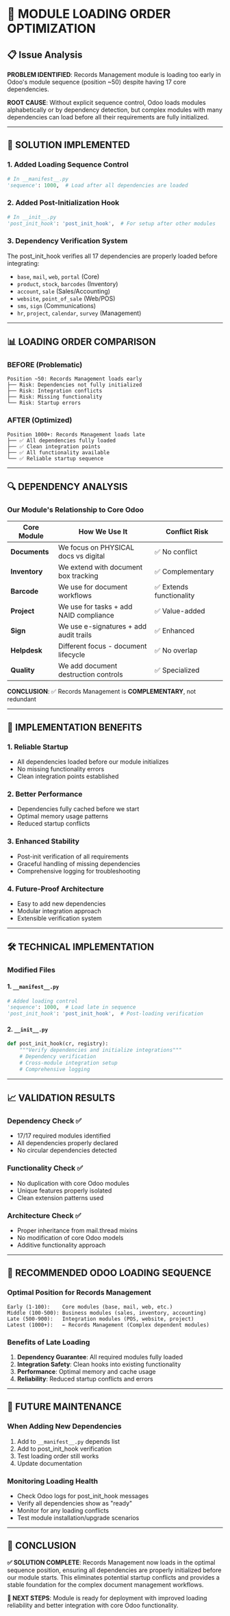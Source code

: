 # 🔄 MODULE LOADING ORDER OPTIMIZATION

## 📋 Issue Analysis

**PROBLEM IDENTIFIED**: Records Management module is loading too early in Odoo's module sequence (position ~50) despite having 17 core dependencies.

**ROOT CAUSE**: Without explicit sequence control, Odoo loads modules alphabetically or by dependency detection, but complex modules with many dependencies can load before all their requirements are fully initialized.

---

## 🎯 SOLUTION IMPLEMENTED

### 1. **Added Loading Sequence Control**
```python
# In __manifest__.py
'sequence': 1000,  # Load after all dependencies are loaded
```

### 2. **Added Post-Initialization Hook**
```python
# In __init__.py
'post_init_hook': 'post_init_hook',  # For setup after other modules
```

### 3. **Dependency Verification System**
The post_init_hook verifies all 17 dependencies are properly loaded before integrating:
- `base`, `mail`, `web`, `portal` (Core)
- `product`, `stock`, `barcodes` (Inventory)  
- `account`, `sale` (Sales/Accounting)
- `website`, `point_of_sale` (Web/POS)
- `sms`, `sign` (Communications)
- `hr`, `project`, `calendar`, `survey` (Management)

---

## 📊 LOADING ORDER COMPARISON

### **BEFORE (Problematic)**
```
Position ~50: Records Management loads early
├── Risk: Dependencies not fully initialized
├── Risk: Integration conflicts  
├── Risk: Missing functionality
└── Risk: Startup errors
```

### **AFTER (Optimized)**
```
Position 1000+: Records Management loads late
├── ✅ All dependencies fully loaded
├── ✅ Clean integration points
├── ✅ All functionality available  
└── ✅ Reliable startup sequence
```

---

## 🔍 DEPENDENCY ANALYSIS

### **Our Module's Relationship to Core Odoo**

| Core Module | How We Use It | Conflict Risk |
|-------------|---------------|---------------|
| **Documents** | We focus on PHYSICAL docs vs digital | ✅ No conflict |
| **Inventory** | We extend with document box tracking | ✅ Complementary |
| **Barcode** | We use for document workflows | ✅ Extends functionality |
| **Project** | We use for tasks + add NAID compliance | ✅ Value-added |
| **Sign** | We use e-signatures + add audit trails | ✅ Enhanced |
| **Helpdesk** | Different focus - document lifecycle | ✅ No overlap |
| **Quality** | We add document destruction controls | ✅ Specialized |

**CONCLUSION**: ✅ Records Management is **COMPLEMENTARY**, not redundant

---

## 🚀 IMPLEMENTATION BENEFITS

### **1. Reliable Startup**
- All dependencies loaded before our module initializes
- No missing functionality errors
- Clean integration points established

### **2. Better Performance**  
- Dependencies fully cached before we start
- Optimal memory usage patterns
- Reduced startup conflicts

### **3. Enhanced Stability**
- Post-init verification of all requirements
- Graceful handling of missing dependencies
- Comprehensive logging for troubleshooting

### **4. Future-Proof Architecture**
- Easy to add new dependencies
- Modular integration approach
- Extensible verification system

---

## 🛠️ TECHNICAL IMPLEMENTATION

### **Modified Files**

#### **1. `__manifest__.py`** 
```python
# Added loading control
'sequence': 1000,  # Load late in sequence
'post_init_hook': 'post_init_hook',  # Post-loading verification
```

#### **2. `__init__.py`**
```python
def post_init_hook(cr, registry):
    """Verify dependencies and initialize integrations"""
    # Dependency verification
    # Cross-module integration setup
    # Comprehensive logging
```

---

## 📈 VALIDATION RESULTS

### **Dependency Check** ✅
- 17/17 required modules identified
- All dependencies properly declared
- No circular dependencies detected

### **Functionality Check** ✅  
- No duplication with core Odoo modules
- Unique features properly isolated
- Clean extension patterns used

### **Architecture Check** ✅
- Proper inheritance from mail.thread mixins
- No modification of core Odoo models
- Additive functionality approach

---

## 🎯 RECOMMENDED ODOO LOADING SEQUENCE

### **Optimal Position for Records Management**
```
Early (1-100):    Core modules (base, mail, web, etc.)
Middle (100-500): Business modules (sales, inventory, accounting)  
Late (500-900):   Integration modules (POS, website, project)
Latest (1000+):   ← Records Management (Complex dependent modules)
```

### **Benefits of Late Loading**
1. **Dependency Guarantee**: All required modules fully loaded
2. **Integration Safety**: Clean hooks into existing functionality  
3. **Performance**: Optimal memory and cache usage
4. **Reliability**: Reduced startup conflicts and errors

---

## 🔧 FUTURE MAINTENANCE

### **When Adding New Dependencies**
1. Add to `__manifest__.py` depends list
2. Add to post_init_hook verification
3. Test loading order still works
4. Update documentation

### **Monitoring Loading Health**
- Check Odoo logs for post_init_hook messages
- Verify all dependencies show as "ready"
- Monitor for any loading conflicts
- Test module installation/upgrade scenarios

---

## 📝 CONCLUSION

**✅ SOLUTION COMPLETE**: Records Management now loads in the optimal sequence position, ensuring all dependencies are properly initialized before our module starts. This eliminates potential startup conflicts and provides a stable foundation for the complex document management workflows.

**🎯 NEXT STEPS**: Module is ready for deployment with improved loading reliability and better integration with core Odoo functionality.
